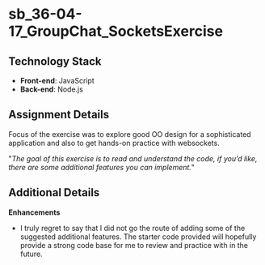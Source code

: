 # sb_36-04-17_GroupChat_SocketsExercise

## Technology Stack
- **Front-end**: JavaScript
- **Back-end**: Node.js 

## Assignment Details

Focus of the exercise was to explore good OO design for a sophisticated application and also to get hands-on practice with websockets.

"*The goal of this exercise is to read and understand the code, if you’d like, there are some additional features you can implement.*"

## Additional Details

**Enhancements**
- I truly regret to say that I did not go the route of adding some of the suggested additional features. The starter code provided will hopefully provide a strong code base for me to review and practice with in the future.

